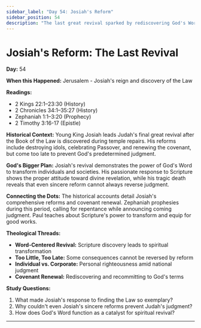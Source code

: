 ```yaml
---
sidebar_label: "Day 54: Josiah's Reform"
sidebar_position: 54
description: "The last great revival sparked by rediscovering God's Word"
---
```


# Josiah's Reform: The Last Revival

**Day:** 54

**When this Happened:** Jerusalem - Josiah's reign and discovery of the Law

**Readings:**
- 2 Kings 22:1–23:30 (History)
- 2 Chronicles 34:1–35:27 (History)
- Zephaniah 1:1–3:20 (Prophecy)
- 2 Timothy 3:16-17 (Epistle)

**Historical Context:** Young King Josiah leads Judah's final great revival after the Book of the Law is discovered during temple repairs. His reforms include destroying idols, celebrating Passover, and renewing the covenant, but come too late to prevent God's predetermined judgment.

**God's Bigger Plan:** Josiah's revival demonstrates the power of God's Word to transform individuals and societies. His passionate response to Scripture shows the proper attitude toward divine revelation, while his tragic death reveals that even sincere reform cannot always reverse judgment.

**Connecting the Dots:** The historical accounts detail Josiah's comprehensive reforms and covenant renewal. Zephaniah prophesies during this period, calling for repentance while announcing coming judgment. Paul teaches about Scripture's power to transform and equip for good works.

****Theological Threads:****
- **Word-Centered Revival:** Scripture discovery leads to spiritual transformation
- **Too Little, Too Late:** Some consequences cannot be reversed by reform
- **Individual vs. Corporate:** Personal righteousness amid national judgment
- **Covenant Renewal:** Rediscovering and recommitting to God's terms

**Study Questions:**
1. What made Josiah's response to finding the Law so exemplary?
2. Why couldn't even Josiah's sincere reforms prevent Judah's judgment?
3. How does God's Word function as a catalyst for spiritual revival?

---